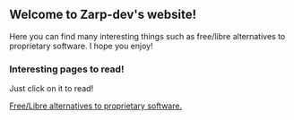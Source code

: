 ## Welcome to Zarp-dev's website!

Here you can find many interesting things such as free/libre alternatives to proprietary software.
I hope you enjoy!

### Interesting pages to read!
Just click on it to read!

[Free/Libre alternatives to proprietary software.](/free/)


